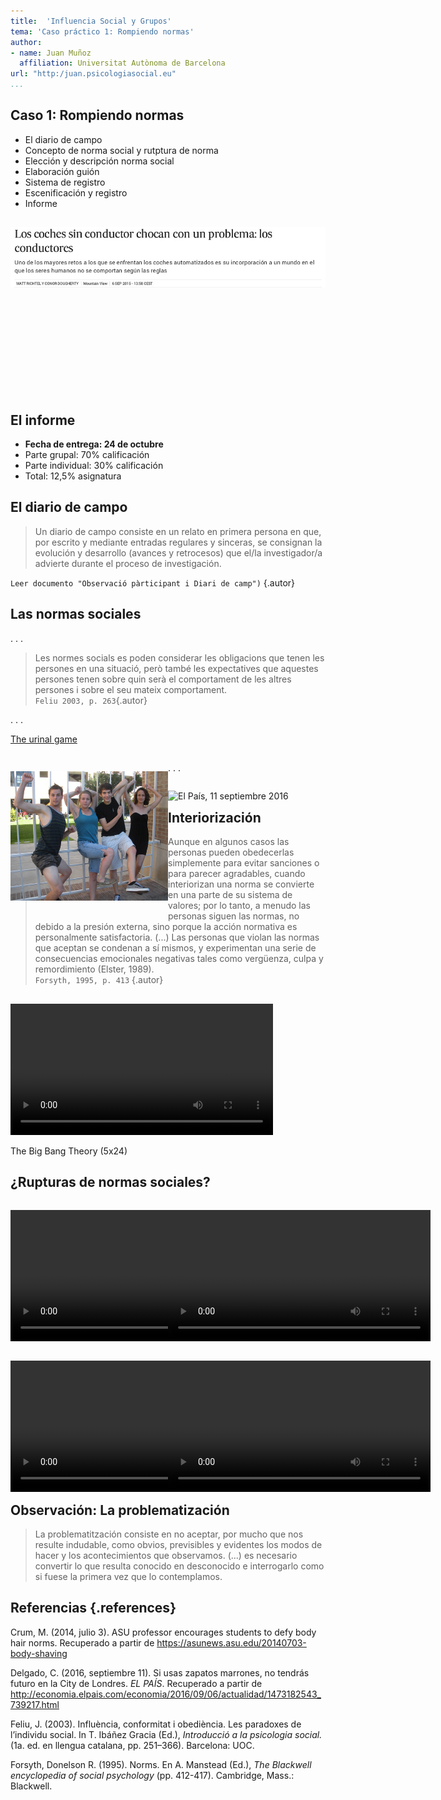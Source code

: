 ```yaml
---
title:  'Influencia Social y Grupos'
tema: 'Caso práctico 1: Rompiendo normas'
author:
- name: Juan Muñoz
  affiliation: Universitat Autònoma de Barcelona
url: "http:/juan.psicologiasocial.eu"
...
```


## Caso 1: Rompiendo normas

* El diario de campo
* Concepto de norma social y rutptura de norma
* Elección y descripción norma social
* Elaboración guión
* Sistema de registro
* Escenificación y registro
* Informe

##
![(El País, 6 sept 2015)](cp1/GoogleCar.jpg)

<div class="animate" data-svg-src="BPMN.svg">
	<svg>
		<circle opacity="0" cx="75" cy="145" r="10" style="stroke-width:2;stroke:#000000" fill="#ff0000">
			<animate class="fragment" data-reverse="reverse0" begin="indefinite" attributeName="opacity" from="0" to="1" dur="0.1s" fill="freeze" repeatCount="1" />     
			<animate id="reverse0" begin="indefinite" attributeName="opacity" to="0" from="1" dur="0.1s" fill="freeze" repeatCount="1" />     
			<animateTransform class="fragment" data-reverse="reverse1" attributeName="transform" begin="indefinite" dur="1.15s" type="translate" from="0 0" to="115 0" fill="freeze" />
			<animateTransform id="reverse1" attributeName="transform" begin="indefinite" dur="0.01s" type="translate" from="115 0" to="0 0" fill="freeze" />
			<animateTransform id="step2" class="fragment" data-reverse="reverse2" attributeName="transform" begin="indefinite" dur="1.35s" type="translate" from="115 0" to="250 0" fill="freeze" />
			<animateTransform id="step2b" attributeName="transform" begin="step2.end" dur="0.8s" type="translate" from="250 0" to="250 -80" fill="freeze" />
			<animateTransform attributeName="transform" begin="step2b.end" dur="1.65s" type="translate" from="250 -80" to="415 -80" fill="freeze" />
			<animateTransform id="reverse2" attributeName="transform" begin="indefinite" dur="0.01s" type="translate" from="415 -80" to="115 0" fill="freeze" />
			<animateTransform id="step3" class="fragment" data-reverse="reverse3" attributeName="transform" begin="indefinite" dur="1.6s" type="translate" from="415 -80" to="575 -80" fill="freeze" />
			<animateTransform id="step3b" attributeName="transform" begin="step3.end" dur="0.8s" type="translate" from="575 -80" to="575 0" fill="freeze" />
			<animateTransform attributeName="transform" begin="step3b.end" dur="0.9s" type="translate" from="575 0" to="665 0" fill="freeze" />
			<animateTransform id="reverse3" attributeName="transform" begin="indefinite" dur="0.01s" type="translate" from="665 0" to="415 -80" fill="freeze" />
			<animate class="fragment" data-reverse="reverse4" begin="indefinite" attributeName="opacity" from="1" to="0" dur="0.1s" fill="freeze" repeatCount="1" />     
			<animate id="reverse4" begin="indefinite" attributeName="opacity" to="1" from="0" dur="0.01s" fill="freeze" repeatCount="1" />     
		</circle>
	</svg>
</div>

## El informe

* **Fecha de entrega: 24 de octubre**
* Parte grupal: 70% calificación
* Parte individual: 30% calificación
* Total: 12,5% asignatura


## El diario de campo

> Un diario de campo consiste en un relato en primera persona en que, por escrito y mediante entradas regulares y sinceras, se consignan la evolución y desarrollo (avances y retrocesos) que el/la investigador/a advierte durante el proceso de investigación.

`Leer documento "Observació pàrticipant i Diari de camp")` {.autor}

## Las normas sociales

. . .

> Les normes socials es poden considerar les obligacions que tenen les persones en una situació, però també les expectatives que aquestes persones tenen sobre quin serà el comportament de les altres persones i sobre el seu mateix comportament.\
`Feliu 2003, p. 263`{.autor}

. . .

[The urinal game](http://gamescene.com/The_Urinal_Game.html)

<!--
##

![(El País, 6 sept 2015)](cp1/GoogleCar.jpg)
-->

##

<div id="column1" style="float:left; margin:10; width:50%;">

![Crum, 2014](cp1/ASUProfessorEncouragesStudentsToDefyBodyHairNorms.jpg)

</div>

. . .

<div id="column1" style="float:left; margin:10; width:50%;">

![El País, 11 septiembre 2016](cp1/SiUsasZapatosMarrones.png)

</div>

## Interiorización

> Aunque en algunos casos las personas pueden obedecerlas simplemente para evitar sanciones o para parecer agradables, cuando interiorizan una norma se convierte en una parte de su sistema de valores; por lo tanto, a menudo las personas siguen las normas, no debido a la presión externa, sino porque la acción normativa es personalmente satisfactoria. (...) Las personas que violan las normas que aceptan se condenan a sí mismos, y experimentan una serie de consecuencias emocionales negativas tales como vergüenza, culpa y remordimiento (Elster, 1989).\
`Forsyth, 1995, p. 413` {.autor}

##

<video width="420"  class="stretch" controls>
<source src="cp1/The.Big.Bang.Reciprocity.mp4">
</video>

The Big Bang Theory (5x24)

<!--
##

![(Rainie, L., & Zickuhr, K., 2014)](cp1/Cellphones_Forbes.jpg)

-->


## ¿Rupturas de normas sociales?

<div id="column1" style="float:left; margin:0; width:50%;">

<video width="420"  class="stretch" controls><source src="cp1/01-ShoppingCart.mp4"></video>

</div>

<div id="column1" style="float:left; margin:0; width:50%;">

<video width="420"  class="stretch" controls><source src="cp1/04-ViolatingPersonalSpace.mp4"></video>

</div>

<div id="column1" style="float:left; margin:0; width:50%;">

<video width="420"  class="stretch" controls><source src="cp1/02-Twister.mp4"></video>

</div>

<div id="column1" style="float:left; margin:0; width:50%;">

<video width="420"  class="stretch" controls><source src="cp1/03-Piropos.mp4"></video>

</div>

## Observación: La problematización

> La problematitzación consiste en no aceptar, por mucho que nos resulte indudable, como obvios,  previsibles  y evidentes los modos de hacer y los acontecimientos que observamos. (...) es necesario convertir lo que resulta conocido en desconocido e interrogarlo como si fuese la primera vez que lo contemplamos.

<!--
> La problematitzación consiste en no aceptar, por mucho que nos resulte indudable, como obvios,  previsibles  y evidentes los modos de hacer y los acontecimientos que observamos. Se trata de que, ante cualquier cosa circunstancia o evento que se observe, adoptemos una actitud de sorpresa, como si no lo hubiésemos presenciado o percibido nunca. Para decirlo sintéticamente, es necesario convertir lo que resulta conocido en desconocido e interrogarlo como si fuese la primera vez que lo contemplamos.
-->


## Referencias {.references}

Crum, M. (2014, julio 3). ASU professor encourages students to defy body hair norms. Recuperado a partir de https://asunews.asu.edu/20140703-body-shaving

Delgado, C. (2016, septiembre 11). Si usas zapatos marrones, no tendrás futuro en la City de Londres. _EL PAÍS_. Recuperado a partir de http://economia.elpais.com/economia/2016/09/06/actualidad/1473182543_739217.html

Feliu, J. (2003). Influència, conformitat i obediència. Les paradoxes de l’individu social. In T. Ibáñez Gracia (Ed.), _Introducció a la psicologia social._ (1a. ed. en llengua catalana, pp. 251–366). Barcelona: UOC.

Forsyth, Donelson R. (1995). Norms. En A. Manstead (Ed.), _The Blackwell encyclopedia of social psychology_ (pp. 412-417). Cambridge,  Mass.: Blackwell.
